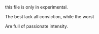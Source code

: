 this file is only in experimental.

The best lack all conviction, while the worst

Are full of passionate intensity.
